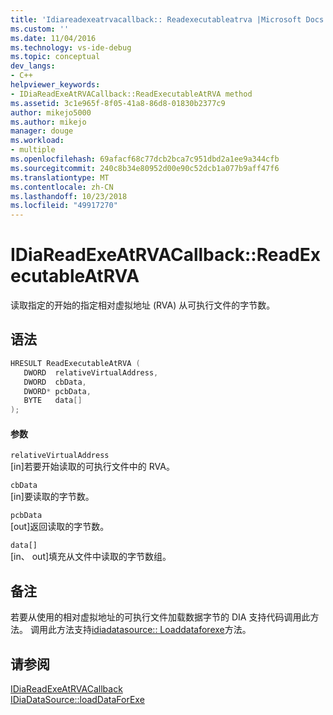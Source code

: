 ```yaml
---
title: 'Idiareadexeatrvacallback:: Readexecutableatrva |Microsoft Docs'
ms.custom: ''
ms.date: 11/04/2016
ms.technology: vs-ide-debug
ms.topic: conceptual
dev_langs:
- C++
helpviewer_keywords:
- IDiaReadExeAtRVACallback::ReadExecutableAtRVA method
ms.assetid: 3c1e965f-8f05-41a8-86d8-01830b2377c9
author: mikejo5000
ms.author: mikejo
manager: douge
ms.workload:
- multiple
ms.openlocfilehash: 69afacf68c77dcb2bca7c951dbd2a1ee9a344cfb
ms.sourcegitcommit: 240c8b34e80952d00e90c52dcb1a077b9aff47f6
ms.translationtype: MT
ms.contentlocale: zh-CN
ms.lasthandoff: 10/23/2018
ms.locfileid: "49917270"
---
```

# <a name="idiareadexeatrvacallbackreadexecutableatrva"></a>IDiaReadExeAtRVACallback::ReadExecutableAtRVA
读取指定的开始的指定相对虚拟地址 (RVA) 从可执行文件的字节数。  
  
## <a name="syntax"></a>语法  
  
```C++  
HRESULT ReadExecutableAtRVA (   
   DWORD  relativeVirtualAddress,  
   DWORD  cbData,  
   DWORD* pcbData,  
   BYTE   data[]  
);  
```  
  
#### <a name="parameters"></a>参数  
 `relativeVirtualAddress`  
 [in]若要开始读取的可执行文件中的 RVA。  
  
 `cbData`  
 [in]要读取的字节数。  
  
 `pcbData`  
 [out]返回读取的字节数。  
  
 `data[]`  
 [in、 out]填充从文件中读取的字节数组。  
  
## <a name="remarks"></a>备注  
 若要从使用的相对虚拟地址的可执行文件加载数据字节的 DIA 支持代码调用此方法。 调用此方法支持[idiadatasource:: Loaddataforexe](../../debugger/debug-interface-access/idiadatasource-loaddataforexe.md)方法。  
  
## <a name="see-also"></a>请参阅  
 [IDiaReadExeAtRVACallback](../../debugger/debug-interface-access/idiareadexeatrvacallback.md)   
 [IDiaDataSource::loadDataForExe](../../debugger/debug-interface-access/idiadatasource-loaddataforexe.md)